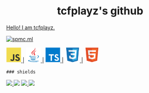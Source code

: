 <h1><b><div align="center">tcfplayz's github</b></h1></div>
    
<a href="https://www.youtube.com/channel/UCuKTeBqVY9z_TAShMGD87tw">Hello! I am tcfplayz.</a>
    
<a href="https://spmc.ml"><img src="https://cdn.discordapp.com/emojis/870181354363568128.png?size=64" alt="spmc.ml"/> 


<a href="https://developer.mozilla.org/en-US/docs/Web/JavaScript" target="_blank"> 
    <img src="https://raw.githubusercontent.com/devicons/devicon/master/icons/javascript/javascript-original.svg" alt="javascript" width="40" height="40"/> 
  </a>|
    <a href="https://java.com" target="_blank"> 
    <img src="https://raw.githubusercontent.com/devicons/devicon/master/icons/java/java-original.svg" alt="java" width="40" height="40"/> 
  </a>|
  <a href="https://www.typescriptlang.org/" target="_blank"> 
    <img src="https://raw.githubusercontent.com/devicons/devicon/master/icons/typescript/typescript-original.svg" alt="typescript" width="40" height="40"/> 
  </a>| 
  <a href="https://css-tricks.com" target="_blank"> 
    <img src="https://github.com/devicons/devicon/blob/master/icons/css3/css3-original.svg" alt="CSS" width="40" height="40" /> 
  </a>| 
  <a href="https://html.com" target="_blank"> 
    <img src="https://github.com/devicons/devicon/blob/master/icons/html5/html5-original.svg" alt="HTML" width="40" height="40" />
  </a>
    
    ### shields
    
<a href="https://www.github.com/bdsx/bdsx" target="_blank">
        <img src="https://img.shields.io/github/contributors/bdsx/bdsx">
    </a>
    <img src="https://img.shields.io/github/followers/ckclol?style=social">
    <a href="https://spmc.ml/discord" target="_blank">
        <img src=https://img.shields.io/discord/802077281165639691>
    </a>
    <a herf="https://www.npmjs.com/package/@bdsx/economy" target="_blank">
        <img src="https://img.shields.io/npm/dt/@bdsx/economy?label=npm&style=plastic">
    </a>
